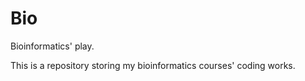 # Bio
Bioinformatics' play. 

This is a repository storing my bioinformatics courses' coding works.  
